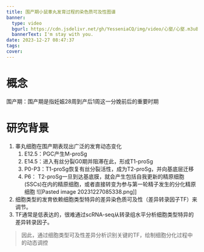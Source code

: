 ```yaml
---
title: 围产期小鼠睾丸发育过程的染色质可及性图谱
banner:
  type: video
  bgurl: https://cdn.jsdelivr.net/gh/YesseniaCQ/img/video/心壑/心壑.m3u8
  bannerText: I'm stay with you.
date: 2023-12-27 08:47:37
tags:
cover:
---
```

# 概念
围产期：围产期是指妊娠28周到产后1周这一分娩前后的重要时期
# 研究背景
1. 睾丸细胞在围产期表现出广泛的发育动态变化
	1. E12.5：PGC产生M-proSg
	2. E14.5：进入有丝分裂G0期并阻滞在此，形成T1-proSg
	3. P0-P3：T1-proSg恢复有丝分裂活性，成为T2-proSg，并向基底层迁移
	4. P6： T2-proSg一旦到达基底膜，就会产生包括自我更新的精原细胞(SSCs)在内的精原细胞，或者直接转变为参与第一轮精子发生的分化精原细胞
	![[Pasted image 20231227085338.png]]
2. 细胞类型的发育依赖细胞类型特异的差异染色质可及性（差异转录因子TF）来调节。
3. TF通常是低表达的，很难通过scRNA-seq从转录组水平分析细胞类型特异的差异转录因子。
> 	因此，通过细胞类型可及性差异分析识别关键的TF，绘制细胞分化过程中的动态调控


